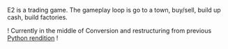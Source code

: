 E2 is a trading game. The gameplay loop is go to a town, buy/sell, build up cash, build factories.

! Currently in the middle of Conversion and restructuring from previous [Python rendition](https://github.com/AaronFR/TradeGame-Python) !
